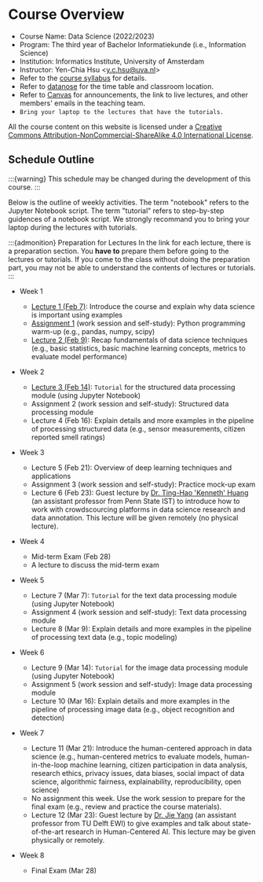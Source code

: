 # Course Overview

- Course Name: Data Science (2022/2023)
- Program: The third year of Bachelor Informatiekunde (i.e., Information Science)
- Institution: Informatics Institute, University of Amsterdam
- Instructor: Yen-Chia Hsu \<y.c.hsu@uva.nl\>
- Refer to the [course syllabus](syllabus) for details.
- Refer to [datanose](https://datanose.nl/) for the time table and classroom location.
- Refer to [Canvas](https://canvas.uva.nl/) for announcements, the link to live lectures, and other members' emails in the teaching team.
- `Bring your laptop to the lectures that have the tutorials.`

All the course content on this website is licensed under a [Creative Commons Attribution-NonCommercial-ShareAlike 4.0 International License](http://creativecommons.org/licenses/by-nc-sa/4.0/).

## Schedule Outline

:::{warning}
This schedule may be changed during the development of this course.
:::

Below is the outline of weekly activities.
The term "notebook" refers to the Jupyter Notebook script.
The term "tutorial" refers to step-by-step guidences of a notebook script.
We strongly recommand you to bring your laptop during the lectures with tutorials.

:::{admonition} Preparation for Lectures
In the link for each lecture, there is a preparation section.
You **have to** prepare them before going to the lectures or tutorials.
If you come to the class without doing the preparation part, you may not be able to understand the contents of lectures or tutorials.
:::

- Week 1
  - [Lecture 1 (Feb 7)](lectures/lec1): Introduce the course and explain why data science is important using examples
  - [Assignment 1](assignments/hw1) (work session and self-study): Python programming warm-up (e.g., pandas, numpy, scipy)
  - [Lecture 2 (Feb 9)](lectures/lec2): Recap fundamentals of data science techniques (e.g., basic statistics, basic machine learning concepts, metrics to evaluate model performance)
- Week 2
  - [Lecture 3 (Feb 14)](lectures/lec3): `Tutorial` for the structured data processing module (using Jupyter Notebook)
  - Assignment 2 (work session and self-study): Structured data processing module
  - Lecture 4 (Feb 16): Explain details and more examples in the pipeline of processing structured data (e.g., sensor measurements, citizen reported smell ratings)
- Week 3
  - Lecture 5 (Feb 21): Overview of deep learning techniques and applications
  - Assignment 3 (work session and self-study): Practice mock-up exam
  - Lecture 6 (Feb 23): Guest lecture by [Dr. Ting-Hao 'Kenneth' Huang](https://crowd.ist.psu.edu) (an assistant professor from Penn State IST) to introduce how to work with crowdscourcing platforms in data science research and data annotation. This lecture will be given remotely (no physical lecture).
- Week 4
  - Mid-term Exam (Feb 28)
  - A lecture to discuss the mid-term exam
- Week 5
  - Lecture 7 (Mar 7): `Tutorial` for the text data processing module (using Jupyter Notebook)
  - Assignment 4 (work session and self-study): Text data processing module
  - Lecture 8 (Mar 9): Explain details and more examples in the pipeline of processing text data (e.g., topic modeling)
- Week 6
  
  - Lecture 9 (Mar 14): `Tutorial` for the image data processing module (using Jupyter Notebook)
  - Assignment 5 (work session and self-study): Image data processing module
  - Lecture 10 (Mar 16): Explain details and more examples in the pipeline of processing image data (e.g., object recognition and detection)
- Week 7
  - Lecture 11 (Mar 21): Introduce the human-centered approach in data science (e.g., human-centered metrics to evaluate models, human-in-the-loop machine learning, citizen participation in data analysis, research ethics, privacy issues, data biases, social impact of data science, algorithmic fairness, explainability, reproducibility, open science)
  - No assignment this week. Use the work session to prepare for the final exam (e.g., review and practice the course materials).
  - Lecture 12 (Mar 23): Guest lecture by [Dr. Jie Yang](https://yangjiera.github.io) (an assistant professor from TU Delft EWI) to give examples and talk about state-of-the-art research in Human-Centered AI. This lecture may be given physically or remotely.
- Week 8
  - Final Exam (Mar 28)
